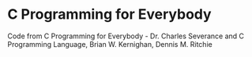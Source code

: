 # C Programming  for Everybody
Code from C Programming for Everybody - Dr. Charles Severance
and C Programming Language, Brian W. Kernighan, Dennis M. Ritchie 


